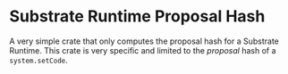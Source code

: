 # Substrate Runtime Proposal Hash

A very simple crate that only computes the proposal hash for a Substrate Runtime. This crate is very specific and limited to the *proposal* hash of a `system.setCode`.